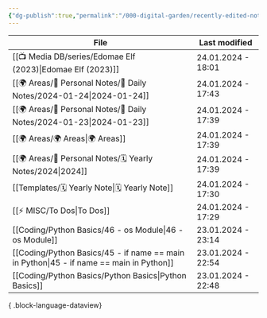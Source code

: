 ```yaml
---
{"dg-publish":true,"permalink":"/000-digital-garden/recently-edited-notes/","dgPassFrontmatter":true,"noteIcon":"3","created":"2023-12-14T09:05:52.599+05:30","updated":"2023-12-14T09:12:44.868+05:30"}
---
```


| File                                                                                       | Last modified      |
| ------------------------------------------------------------------------------------------ | ------------------ |
| [[📺 Media DB/series/Edomae Elf (2023)\|Edomae Elf (2023)]]                             | 24.01.2024 - 18:01 |
| [[🌍 Areas/📧 Personal Notes/📓 Daily Notes/2024-01-24\|2024-01-24]]                    | 24.01.2024 - 17:43 |
| [[🌍 Areas/📧 Personal Notes/📓 Daily Notes/2024-01-23\|2024-01-23]]                    | 24.01.2024 - 17:39 |
| [[🌍 Areas/🌍 Areas\|🌍 Areas]]                                                         | 24.01.2024 - 17:39 |
| [[🌍 Areas/📧 Personal Notes/🗓 Yearly Notes/2024\|2024]]                               | 24.01.2024 - 17:39 |
| [[Templates/🗓 Yearly Note\|🗓 Yearly Note]]                                            | 24.01.2024 - 17:30 |
| [[⚡ MISC/To Dos\|To Dos]]                                                               | 24.01.2024 - 17:29 |
| [[Coding/Python Basics/46 - os Module\|46 - os Module]]                                 | 23.01.2024 - 23:14 |
| [[Coding/Python Basics/45 - if name == main in Python\|45 - if name == main in Python]] | 23.01.2024 - 22:54 |
| [[Coding/Python Basics/Python Basics\|Python Basics]]                                   | 23.01.2024 - 22:48 |

{ .block-language-dataview}